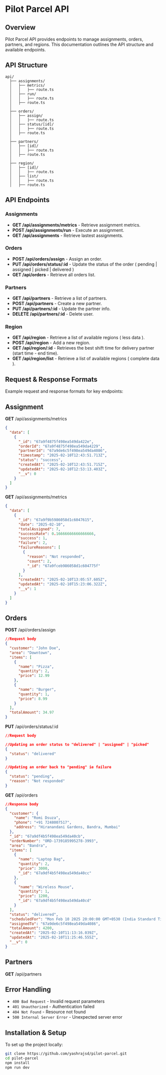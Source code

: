 # Pilot Parcel API

## Overview
Pilot Parcel API provides endpoints to manage assignments, orders, partners, and regions. This documentation outlines the API structure and available endpoints.

## API Structure
```
api/
  ├── assignments/
  │   ├── metrics/
  │   │   ├── route.ts
  │   ├── run/
  │   │   ├── route.ts
  │   ├── route.ts
  │
  ├── orders/
  │   ├── assign/
  │   │   ├── route.ts
  │   ├── status/[id]/
  │   │   ├── route.ts
  │   ├── route.ts
  │
  ├── partners/
  │   ├── [id]/
  │   │   ├── route.ts
  │   ├── route.ts
  │
  ├── region/
  │   ├── [id]/
  │   │   ├── route.ts
  │   ├── list/
  │   │   ├── route.ts
  │   ├── route.ts
```

## API Endpoints

### Assignments
- **GET /api/assignments/metrics** - Retrieve assignment metrics.
- **POST /api/assignments/run** - Execute an assignment.
- **GET /api/assignments** - Retrieve lastest assignments.

### Orders
- **POST /api/orders/assign** - Assign an order.
- **PUT /api/orders/status/:id** - Update the status of the order ( pending | assigned | picked | delivered )
- **GET /api/orders** - Retrieve all orders list.

### Partners
- **GET /api/partners** - Retrieve a list of partners.
- **POST /api/partners** - Create a new partner.
- **PUT /api/partners/:id** - Update the partner info.
- **DELETE /api/partners/:id** - Delete user.

### Region
- **GET /api/region** - Retrieve a list of available regions ( less data ).
- **POST /api/region** - Add a new region.
- **GET /api/region/:id** - Retrieves the best shift time for delivery partner (start time - end time).
- **GET /api/region/list** - Retrieve a list of available regions ( complete data ).


## Request & Response Formats
Example request and response formats for key endpoints:

## Assignment
**GET** /api/assignments/metrics
```json
{
  "data": [
    {
      "_id": "67a9f4875f498ea549da422e",
      "orderId": "67a9f4875f498ea549da4229",
      "partnerId": "67a9de6c5f498ea549da4086",
      "timestamp": "2025-02-10T12:43:51.713Z",
      "status": "success",
      "createdAt": "2025-02-10T12:43:51.715Z",
      "updatedAt": "2025-02-10T12:53:13.403Z",
      "__v": 0
    }
  ]
}

```
**GET** /api/assignments/metrics
```json
{
  "data": [
    {
      "_id": "67a9f9b5986058d1c6047615",
      "date": "2025-02-10",
      "totalAssigned": 7,
      "successRate": 0.16666666666666666,
      "success": 1,
      "failure": 2,
      "failureReasons": [
        {
          "reason": "Not responded",
          "count": 2,
          "_id": "67a9fceb986058d1c604775f"
        }
      ],
      "createdAt": "2025-02-10T13:05:57.605Z",
      "updatedAt": "2025-02-10T15:23:06.322Z",
      "__v": 1
    }
  ]
}


```
## Orders
**POST** /api/orders/assign
```json
//Request body
{
  "customer": "John Doe",
  "area": "Downtown",
  "items": [
    {
      "name": "Pizza",
      "quantity": 2,
      "price": 12.99
    },
    {
      "name": "Burger",
      "quantity": 1,
      "price": 8.99
    }
  ],
  "totalAmount": 34.97
}
```
**PUT** /api/orders/status/:id
```json
//Request body

//Updating an order status to "delivered" | "assigned" | "picked"
{
  "status": "delivered"
}

//Updating an order back to "pending" ie failure
{
  "status": "pending",
  "reason": "Not responded"
}
```
**GET** /api/orders
```json
//Response body
{
  "customer": {
    "name": "Romi Dsuza",
    "phone": "+91 7248007517",
    "address": "Hiranandani Gardens, Bandra, Mumbai"
  },
  "_id": "67a9df4b5f498ea549da40cb",
  "orderNumber": "ORD-1739185995278-3993",
  "area": "Bandra",
  "items": [
    {
      "name": "Laptop Bag",
      "quantity": 2,
      "price": 3000,
      "_id": "67a9df4b5f498ea549da40cc"
    },
    {
      "name": "Wireless Mouse",
      "quantity": 1,
      "price": 1200,
      "_id": "67a9df4b5f498ea549da40cd"
    }
  ],
  "status": "delivered",
  "scheduledFor": "Mon Feb 10 2025 20:00:00 GMT+0530 (India Standard Time)",
  "assignedTo": "67a9de6c5f498ea549da4086",
  "totalAmount": 4200,
  "createdAt": "2025-02-10T11:13:16.039Z",
  "updatedAt": "2025-02-10T11:25:46.555Z",
  "__v": 0
}
```
## Partners

**GET** /api/partners





## Error Handling
- `400 Bad Request` - Invalid request parameters
- `401 Unauthorized` - Authentication failed
- `404 Not Found` - Resource not found
- `500 Internal Server Error` - Unexpected server error

## Installation & Setup
To set up the project locally:
```sh
git clone https://github.com/yashrajsd/pilot-parcel.git
cd pilot-parcel
npm install
npm run dev
```




